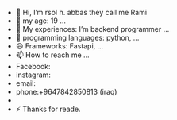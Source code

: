 - 👋 Hi, I’m rsol h. abbas they call me Rami
- 👀 my age: 19  ...
- 🌱 My experiences: I’m backend programmer ...
- 💞️ programming languages: python,   ...
- 😄 Frameworks: Fastapi,  ...
- 📫 How to reach me ...
- Facebook:
- instagram:
- email:
- phone:+9647842850813 (iraq)
- 
- ⚡ Thanks for reade.
